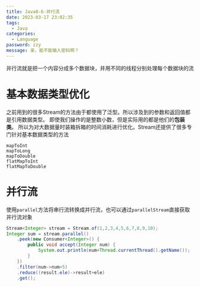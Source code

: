 ```yaml
---
title: Java8-6-并行流
date: 2023-03-17 23:02:35
tags: 
  - Java
categories: 
  - Language
password: zzy   
message: 亲，能不能输入密码啊？
---
```


并行流就是把一个内容分成多个数据块，并用不同的线程分别处理每个数据块的流 

# 基本数据类型优化

之前用到的很多Stream的方法由于都使用了泛型。所以涉及到的参数和返回值都是引用数据类型。
即使我们操作的是整数小数，但是实际用的都是他们的**包装类**。
所以为对大数据量时装箱拆箱的时间消耗进行优化。Stream还提供了很多专门针对基本数据类型的方法

```text
mapToInt
mapToLong
mapToDouble
flatMapToInt
flatMapToDouble
```

# 并行流

 使用`parallel`方法将串行流转换成并行流，也可以通过`parallelStream`直接获取并行流对象 

```java
Stream<Integer> stream = Stream.of(1,2,3,4,5,6,7,8,9,10);
Integer sum = stream.parallel()
    .peek(new Consumer<Integer>() {
        public void accept(Integer num) {
            System.out.println(num+Thread.currentThread().getName());
        }
    })
    .filter(num->num>5)
    .reduce((result.ele)->result+ele)
    .get();
```

